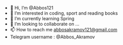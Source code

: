 - 👋 Hi, I’m @Abbos121
- 👀 I’m interested in coding, sport and reading books
- 🌱 I’m currently learning Spring
- 💞️ I’m looking to collaborate on ...
- 📫 How to reach me abbosakramov121@gmail.com
- Telegram username : @Abbos_Akramov

<!---
Abbos121/Abbos121 is a ✨ special ✨ repository because its `README.md` (this file) appears on your GitHub profile.
You can click the Preview link to take a look at your changes.
--->
